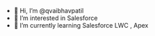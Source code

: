 - 👋 Hi, I’m @qvaibhavpatil
- 👀 I’m interested in Salesforce 
- 🌱 I’m currently learning Salesforce LWC , Apex
<!---
qvaibhavpatil/qvaibhavpatil is a ✨ special ✨ repository because its `README.md` (this file) appears on your GitHub profile.
You can click the Preview link to take a look at your changes.
--->
